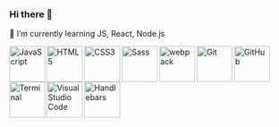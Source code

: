 ### Hi there 👋
🌱 I’m currently learning JS, React, Node.js

<!--
**AleksandrNebesnyi/AleksandrNebesnyi** is a ✨ _special_ ✨ repository because its `README.md` (this file) appears on your GitHub profile.

Here are some ideas to get you started:

- 🔭 I’m currently working on ...
- 🌱 I’m currently learning ...
- 👯 I’m looking to collaborate on ...
- 🤔 I’m looking for help with ...
- 💬 Ask me about ...
- 📫 How to reach me: ...
- 😄 Pronouns: ...
- ⚡ Fun fact: ...
-->
<!-- telescope I’m currently working on my pet-projects -->
<!-- seedling I’m currently learning JS, React, Node.js -->
<!-- dancers I want to cooperate with an initiative team. Or ready to join an opensourse project. -->
<!-- thinking I’m looking for help with new technologies for me. -->
<!-- speech_balloon Ask me about anything. And if I can help you, I do it. -->


<img align="left" alt="JavaScript" width="64px" src="https://raw.githubusercontent.com/marvall/filmoteka/main/src/images/stack/js.png" />
<!-- <img align="left" alt="Node.js" width="64px" src="https://raw.githubusercontent.com/marvall/filmoteka/main/src/images/stack/node.png" /> -->
<img align="left" alt="HTML5" width="64px" src="https://raw.githubusercontent.com/marvall/filmoteka/main/src/images/stack/html.png" />
<img align="left" alt="CSS3" width="64px" src="https://raw.githubusercontent.com/marvall/filmoteka/main/src/images/stack/css.png" />
<img align="left" alt="Sass" width="64px" src="https://raw.githubusercontent.com/marvall/filmoteka/main/src/images/stack/sass.png" />
<img align="left" alt="webpack" width="64px" src="https://raw.githubusercontent.com/marvall/filmoteka/main/src/images/stack/webpack.png" />
<!-- <img alt="babel" width="64px" src="https://raw.githubusercontent.com/marvall/filmoteka/main/src/images/stack/babel.png" /> -->
<img align="left" alt="Git" width="64px" src="https://raw.githubusercontent.com/marvall/filmoteka/main/src/images/stack/git.png" />
<img align="left" alt="GitHub" width="64px" src="https://raw.githubusercontent.com/marvall/filmoteka/main/src/images/stack/github.png" />
<img align="left" alt="Terminal" width="64px" src="https://raw.githubusercontent.com/marvall/filmoteka/main/src/images/stack/consol.png" />
<img align="left" alt="Visual Studio Code" width="64px" src="https://raw.githubusercontent.com/marvall/filmoteka/main/src/images/stack/vsc.png" />
<!-- <img align="left" alt="Firebase" width="64px" src="https://raw.githubusercontent.com/marvall/filmoteka/main/src/images/stack/firebase.png" /> -->
<img align="left" alt="Handlebars" width="64px" src="https://raw.githubusercontent.com/marvall/filmoteka/main/src/images/stack/handlebars.png" />
<!-- <img alt="jQuery" width="64px" src="https://raw.githubusercontent.com/marvall/filmoteka/main/src/images/stack/jquery.png" /> -->
